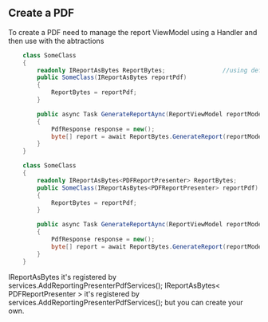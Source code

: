 ## Create a PDF
To create a PDF need to manage the report ViewModel using a Handler and then use with the abtractions
``` csharp
    class SomeClass
    {
        readonly IReportAsBytes ReportBytes;                //using default implementation
        public SomeClass(IReportAsBytes reportPdf)
        {
            ReportBytes = reportPdf;
        }

        public async Task GenerateReportAync(ReportViewModel reportModel)
        {
            PdfResponse response = new();
            byte[] report = await ReportBytes.GenerateReport(reportModel);
        }
    }

    class SomeClass
    {
        readonly IReportAsBytes<PDFReportPresenter> ReportBytes;                //using PDF implementation, recommended
        public SomeClass(IReportAsBytes<PDFReportPresenter> reportPdf)
        {
            ReportBytes = reportPdf;
        }

        public async Task GenerateReportAync(ReportViewModel reportModel)
        {
            PdfResponse response = new();
            byte[] report = await ReportBytes.GenerateReport(reportModel);
        }
    }
```
IReportAsBytes it's registered by services.AddReportingPresenterPdfServices();
IReportAsBytes< PDFReportPresenter > it's registered by services.AddReportingPresenterPdfServices(); but you can create your own.